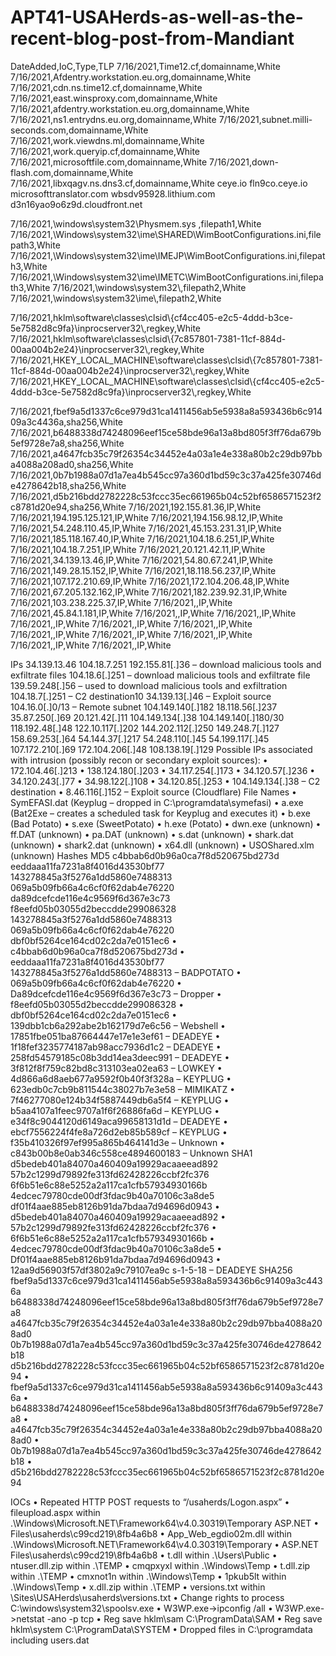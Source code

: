# APT41-USAHerds-as-well-as-the-recent-blog-post-from-Mandiant

DateAdded,IoC,Type,TLP
7/16/2021,Time12.cf,domainname,White
7/16/2021,Afdentry.workstation.eu.org,domainname,White
7/16/2021,cdn.ns.time12.cf,domainname,White
7/16/2021,east.winsproxy.com,domainname,White
7/16/2021,afdentry.workstation.eu.org,domainname,White
7/16/2021,ns1.entrydns.eu.org,domainname,White
7/16/2021,subnet.milli-seconds.com,domainname,White
7/16/2021,work.viewdns.ml,domainname,White
7/16/2021,work.queryip.cf,domainname,White
7/16/2021,microsoftfile.com,domainname,White
7/16/2021,down-flash.com,domainname,White
7/16/2021,libxqagv.ns.dns3.cf,domainname,White
ceye.io
fln9co.ceye.io
microsofttranslator.com
wbsdv95928.lithium.com
d3n16yao9o6z9d.cloudfront.net



7/16/2021,\\windows\\system32\\Physmem.sys ,filepath1,White
7/16/2021,\\Windows\\system32\\ime\\SHARED\\WimBootConfigurations.ini,filepath3,White
7/16/2021,\\Windows\\system32\\ime\\IMEJP\\WimBootConfigurations.ini,filepath3,White
7/16/2021,\\Windows\\system32\\ime\\IMETC\\WimBootConfigurations.ini,filepath3,White
7/16/2021,\\windows\\system32\\,filepath2,White
7/16/2021,\\windows\\system32\\ime\\,filepath2,White

7/16/2021,hklm\\software\\classes\\clsid\\{cf4cc405-e2c5-4ddd-b3ce-5e7582d8c9fa}\\inprocserver32\\,regkey,White
7/16/2021,hklm\\software\\classes\\clsid\\{7c857801-7381-11cf-884d-00aa004b2e24}\\inprocserver32\\,regkey,White
7/16/2021,HKEY_LOCAL_MACHINE\\software\\classes\\clsid\\{7c857801-7381-11cf-884d-00aa004b2e24}\\inprocserver32\\,regkey,White
7/16/2021,HKEY_LOCAL_MACHINE\\software\\classes\\clsid\\{cf4cc405-e2c5-4ddd-b3ce-5e7582d8c9fa}\\inprocserver32\\,regkey,White

7/16/2021,fbef9a5d1337c6ce979d31ca1411456ab5e5938a8a593436b6c91409a3c4436a,sha256,White
7/16/2021,b6488338d74248096eef15ce58bde96a13a8bd805f3ff76da679b5ef9728e7a8,sha256,White
7/16/2021,a4647fcb35c79f26354c34452e4a03a1e4e338a80b2c29db97bba4088a208ad0,sha256,White
7/16/2021,0b7b1988a07d1a7ea4b545cc97a360d1bd59c3c37a425fe30746de4278642b18,sha256,White
7/16/2021,d5b216bdd2782228c53fccc35ec661965b04c52bf6586571523f2c8781d20e94,sha256,White
7/16/2021,192.155.81.36,IP,White
7/16/2021,194.195.125.121,IP,White
7/16/2021,194.156.98.12,IP,White
7/16/2021,54.248.110.45,IP,White
7/16/2021,45.153.231.31,IP,White
7/16/2021,185.118.167.40,IP,White
7/16/2021,104.18.6.251,IP,White
7/16/2021,104.18.7.251,IP,White
7/16/2021,20.121.42.11,IP,White
7/16/2021,34.139.13.46,IP,White
7/16/2021,54.80.67.241,IP,White
7/16/2021,149.28.15.152,IP,White
7/16/2021,18.118.56.237,IP,White
7/16/2021,107.172.210.69,IP,White
7/16/2021,172.104.206.48,IP,White
7/16/2021,67.205.132.162,IP,White
7/16/2021,182.239.92.31,IP,White
7/16/2021,103.238.225.37,IP,White
7/16/2021,,IP,White
7/16/2021,45.84.1.181,IP,White
7/16/2021,,IP,White
7/16/2021,,IP,White
7/16/2021,,IP,White
7/16/2021,,IP,White
7/16/2021,,IP,White
7/16/2021,,IP,White
7/16/2021,,IP,White
7/16/2021,,IP,White
7/16/2021,,IP,White
7/16/2021,,IP,White

IPs
34.139.13.46
104.18.7.251
192.155.81[.]36 – download malicious tools and exfiltrate files
104.18.6[.]251 – download malicious tools and exfiltrate file
139.59.248[.]56 – used to download malicious tools and exfiltration
104.18.7[.]251 – C2 destination10
34.139.13[.]46 – Exploit source
104.16.0[.]0/13 – Remote subnet
104.149.140[.]182
18.118.56[.]237
35.87.250[.]69
20.121.42[.]11
104.149.134[.]38
104.149.140[.]180/30
118.192.48[.]48
122.10.117[.]202
144.202.112[.]250
149.248.7[.]127
158.69.253[.]64
54.144.37[.]217
54.248.110[.]45
54.199.117[.]45
107.172.210[.]69
172.104.206[.]48
108.138.19[.]129
Possible IPs associated with intrusion (possibly recon or secondary exploit sources):
• 172.104.46[.]213
• 138.124.180[.]203
• 34.117.254[.]173
• 34.120.57[.]236
• 34.120.243[.]77
• 34.98.122[.]108
• 34.120.85[.]253
• 104.149.134[.]38 – C2 destination 
• 8.46.116[.]152 – Exploit source (Cloudflare)
File Names
• SymEFASI.dat (Keyplug – dropped in C:\programdata\symefasi\)
• a.exe (Bat2Exe – creates a scheduled task for Keyplug and executes it)
• b.exe (Bad Potato) 
• s.exe (SweetPotato) 
• h.exe (Potato) 
• dwn.exe (unknown)
• ff.DAT (unknown)
• pa.DAT (unknown)
• s.dat (unknown)
• shark.dat (unknown)
• shark2.dat (unknown)
• x64.dll (unknown)
• USOShared.xlm (unknown)
Hashes
MD5
c4bbab6d0b96a0ca7f8d520675bd273d
eeddaaa11fa7231a8f4016d43530bf77
143278845a3f5276a1dd5860e7488313
069a5b09fb66a4c6cf0f62dab4e76220
da89dcefcde116e4c9569f6d367e3c73
f8eefd05b03055d2beccdde299086328
143278845a3f5276a1dd5860e7488313
069a5b09fb66a4c6cf0f62dab4e76220
dbf0bf5264ce164cd02c2da7e0151ec6
• c4bbab6d0b96a0ca7f8d520675bd273d
• eeddaaa11fa7231a8f4016d43530bf77
143278845a3f5276a1dd5860e7488313 – BADPOTATO
• 069a5b09fb66a4c6cf0f62dab4e76220
• Da89dcefcde116e4c9569f6d367e3c73 – Dropper
• f8eefd05b03055d2beccdde299086328
• dbf0bf5264ce164cd02c2da7e0151ec6
• 139dbb1cb6a292abe2b162179d7e6c56 – Webshell
• 17851fbe051ba87664447e17e1e3ef61 – DEADEYE
• 1f18fef3235774187ab98acc7936d1c2 – DEADEYE
• 258fd54579185c08b3dd14ea3deec991 – DEADEYE
• 3f812f8f759c82bd8c313103ea02ea63 – LOWKEY
• 4d866a6d8aeb677a9592f0b40f3f328a – KEYPLUG
• 623edb0c7cb9b811544c38027b7e3e58 – MIMIKATZ
• 7f46277080e124b34f5887449db6a5f4 – KEYPLUG
• b5aa4107a1feec9707a1f6f26886fa6d – KEYPLUG
• e34f8c9044120d6149aca99658131d1d – DEADEYE
• ebcf7556224f4fe8a726d2eb85b589cf – KEYPLUG
• f35b410326f97ef995a865b464141d3e – Unknown
• c843b00b8e0ab346c558ce4894600183 – Unknown
SHA1
d5bedeb401a84070a460409a19929acaaeead892
57b2c1299d79892fe313fd62428226ccbf2fc376
6f6b51e6c88e5252a2a117ca1cfb57934930166b
4edcec79780cde00df3fdac9b40a70106c3a8de5
df01f4aae885eb8126b91da7bdaa7d94696d0943
• d5bedeb401a84070a460409a19929acaaeead892
• 57b2c1299d79892fe313fd62428226ccbf2fc376
• 6f6b51e6c88e5252a2a117ca1cfb57934930166b
• 4edcec79780cde00df3fdac9b40a70106c3a8de5
• Df01f4aae885eb8126b91da7bdaa7d94696d0943
• 12aa9d56903f57df3802a9c79107ea9c s-1-5-18 – DEADEYE
SHA256
fbef9a5d1337c6ce979d31ca1411456ab5e5938a8a593436b6c91409a3c4436a
b6488338d74248096eef15ce58bde96a13a8bd805f3ff76da679b5ef9728e7a8
a4647fcb35c79f26354c34452e4a03a1e4e338a80b2c29db97bba4088a208ad0
0b7b1988a07d1a7ea4b545cc97a360d1bd59c3c37a425fe30746de4278642b18
d5b216bdd2782228c53fccc35ec661965b04c52bf6586571523f2c8781d20e94
• fbef9a5d1337c6ce979d31ca1411456ab5e5938a8a593436b6c91409a3c4436a
• b6488338d74248096eef15ce58bde96a13a8bd805f3ff76da679b5ef9728e7a8
• a4647fcb35c79f26354c34452e4a03a1e4e338a80b2c29db97bba4088a208ad0
• 0b7b1988a07d1a7ea4b545cc97a360d1bd59c3c37a425fe30746de4278642b18
• d5b216bdd2782228c53fccc35ec661965b04c52bf6586571523f2c8781d20e94

IOCs
• Repeated HTTP POST requests to “/usaherds/Logon.aspx” 
• fileupload.aspx within .\Windows\Microsoft.NET\Framework64\v4.0.30319\Temporary 
ASP.NET
• Files\usaherds\c99cd219\8fb4a6b8
• App_Web_egdio02m.dll within .\Windows\Microsoft.NET\Framework64\v4.0.30319\Temporary
• ASP.NET Files\usaherds\c99cd219\8fb4a6b8
• t.dll within .\Users\Public
• ntuser.dll.zip within .\TEMP
• cmqpxyxl within .\Windows\Temp
• t.dll.zip within .\TEMP
• cmxnot1n within .\Windows\Temp
• 1pkub5lt within .\Windows\Temp
• x.dll.zip within .\TEMP
• versions.txt within \Sites\USAHerds\usaherds\versions.txt
• Change rights to process C:\windows\system32\spoolsv.exe
• W3WP.exe->ipconfig /all
• W3WP.exe->netstat -ano -p tcp
• Reg save hklm\sam C:\ProgramData\SAM
• Reg save hklm\system C:\ProgramData\SYSTEM
• Dropped files in C:\programdata including users.dat
